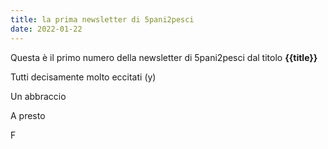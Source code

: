 ```yaml
---
title: la prima newsletter di 5pani2pesci
date: 2022-01-22
---
```


Questa è il primo numero della newsletter di 5pani2pesci
dal titolo **{{title}}**

Tutti decisamente molto eccitati (y)

Un abbraccio

A presto

F
